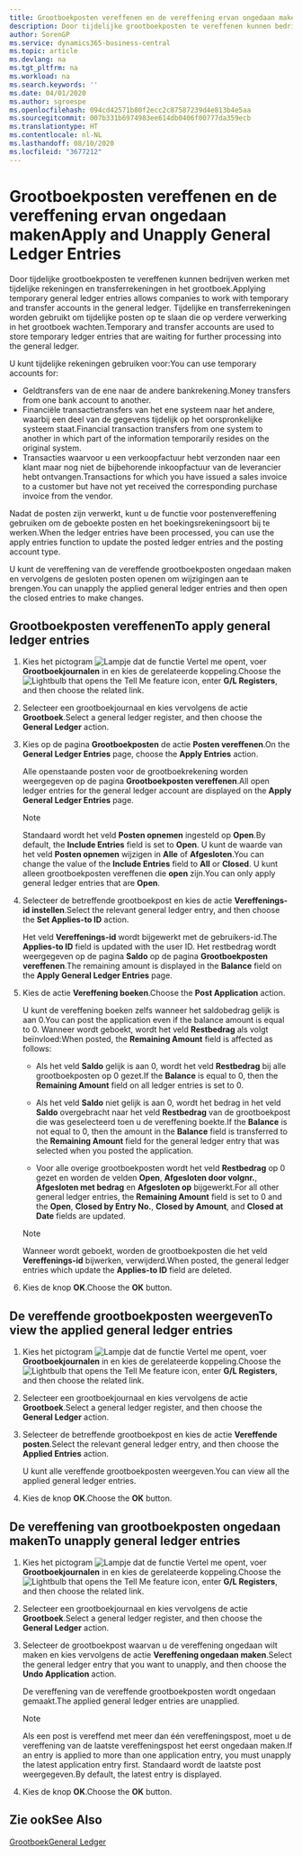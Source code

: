 ```yaml
---
title: Grootboekposten vereffenen en de vereffening ervan ongedaan maken
description: Door tijdelijke grootboekposten te vereffenen kunnen bedrijven werken met tijdelijke rekeningen en transferrekeningen in het grootboek. Tijdelijke en transferrekeningen worden gebruikt om tijdelijke posten op te slaan die op verdere verwerking in het grootboek wachten.
author: SorenGP
ms.service: dynamics365-business-central
ms.topic: article
ms.devlang: na
ms.tgt_pltfrm: na
ms.workload: na
ms.search.keywords: ''
ms.date: 04/01/2020
ms.author: sgroespe
ms.openlocfilehash: 094cd42571b80f2ecc2c87587239d4e813b4e5aa
ms.sourcegitcommit: 007b331b6974983ee614db0406f00777da359ecb
ms.translationtype: HT
ms.contentlocale: nl-NL
ms.lasthandoff: 08/10/2020
ms.locfileid: "3677212"
---
```

# <a name="apply-and-unapply-general-ledger-entries"></a><span data-ttu-id="1bb0a-104">Grootboekposten vereffenen en de vereffening ervan ongedaan maken</span><span class="sxs-lookup"><span data-stu-id="1bb0a-104">Apply and Unapply General Ledger Entries</span></span>
<span data-ttu-id="1bb0a-105">Door tijdelijke grootboekposten te vereffenen kunnen bedrijven werken met tijdelijke rekeningen en transferrekeningen in het grootboek.</span><span class="sxs-lookup"><span data-stu-id="1bb0a-105">Applying temporary general ledger entries allows companies to work with temporary and transfer accounts in the general ledger.</span></span> <span data-ttu-id="1bb0a-106">Tijdelijke en transferrekeningen worden gebruikt om tijdelijke posten op te slaan die op verdere verwerking in het grootboek wachten.</span><span class="sxs-lookup"><span data-stu-id="1bb0a-106">Temporary and transfer accounts are used to store temporary ledger entries that are waiting for further processing into the general ledger.</span></span>  

<span data-ttu-id="1bb0a-107">U kunt tijdelijke rekeningen gebruiken voor:</span><span class="sxs-lookup"><span data-stu-id="1bb0a-107">You can use temporary accounts for:</span></span>  

- <span data-ttu-id="1bb0a-108">Geldtransfers van de ene naar de andere bankrekening.</span><span class="sxs-lookup"><span data-stu-id="1bb0a-108">Money transfers from one bank account to another.</span></span>  
- <span data-ttu-id="1bb0a-109">Financiële transactietransfers van het ene systeem naar het andere, waarbij een deel van de gegevens tijdelijk op het oorspronkelijke systeem staat.</span><span class="sxs-lookup"><span data-stu-id="1bb0a-109">Financial transaction transfers from one system to another in which part of the information temporarily resides on the original system.</span></span>  
- <span data-ttu-id="1bb0a-110">Transacties waarvoor u een verkoopfactuur hebt verzonden naar een klant maar nog niet de bijbehorende inkoopfactuur van de leverancier hebt ontvangen.</span><span class="sxs-lookup"><span data-stu-id="1bb0a-110">Transactions for which you have issued a sales invoice to a customer but have not yet received the corresponding purchase invoice from the vendor.</span></span>  

<span data-ttu-id="1bb0a-111">Nadat de posten zijn verwerkt, kunt u de functie voor postenvereffening gebruiken om de geboekte posten en het boekingsrekeningsoort bij te werken.</span><span class="sxs-lookup"><span data-stu-id="1bb0a-111">When the ledger entries have been processed, you can use the apply entries function to update the posted ledger entries and the posting account type.</span></span>  

<span data-ttu-id="1bb0a-112">U kunt de vereffening van de vereffende grootboekposten ongedaan maken en vervolgens de gesloten posten openen om wijzigingen aan te brengen.</span><span class="sxs-lookup"><span data-stu-id="1bb0a-112">You can unapply the applied general ledger entries and then open the closed entries to make changes.</span></span>  

## <a name="to-apply-general-ledger-entries"></a><span data-ttu-id="1bb0a-113">Grootboekposten vereffenen</span><span class="sxs-lookup"><span data-stu-id="1bb0a-113">To apply general ledger entries</span></span>  

1.  <span data-ttu-id="1bb0a-114">Kies het pictogram ![Lampje dat de functie Vertel me opent](../../media/ui-search/search_small.png "Vertel me wat u wilt doen"), voer **Grootboekjournalen** in en kies de gerelateerde koppeling.</span><span class="sxs-lookup"><span data-stu-id="1bb0a-114">Choose the ![Lightbulb that opens the Tell Me feature](../../media/ui-search/search_small.png "Tell me what you want to do") icon, enter **G/L Registers**, and then choose the related link.</span></span>  
2.  <span data-ttu-id="1bb0a-115">Selecteer een grootboekjournaal en kies vervolgens de actie **Grootboek**.</span><span class="sxs-lookup"><span data-stu-id="1bb0a-115">Select a general ledger register, and then choose the **General Ledger** action.</span></span>  
3.  <span data-ttu-id="1bb0a-116">Kies op de pagina **Grootboekposten** de actie **Posten vereffenen**.</span><span class="sxs-lookup"><span data-stu-id="1bb0a-116">On the **General Ledger Entries** page, choose the **Apply Entries** action.</span></span>  

    <span data-ttu-id="1bb0a-117">Alle openstaande posten voor de grootboekrekening worden weergegeven op de pagina **Grootboekposten vereffenen**.</span><span class="sxs-lookup"><span data-stu-id="1bb0a-117">All open ledger entries for the general ledger account are displayed on the **Apply General Ledger Entries** page.</span></span>  

    > [!NOTE]  
    >  <span data-ttu-id="1bb0a-118">Standaard wordt het veld **Posten opnemen** ingesteld op **Open**.</span><span class="sxs-lookup"><span data-stu-id="1bb0a-118">By default, the **Include Entries** field is set to **Open**.</span></span> <span data-ttu-id="1bb0a-119">U kunt de waarde van het veld **Posten opnemen** wijzigen in **Alle** of **Afgesloten**.</span><span class="sxs-lookup"><span data-stu-id="1bb0a-119">You can change the value of the **Include Entries** field to **All** or **Closed**.</span></span> <span data-ttu-id="1bb0a-120">U kunt alleen grootboekposten vereffenen die **open** zijn.</span><span class="sxs-lookup"><span data-stu-id="1bb0a-120">You can only apply general ledger entries that are **Open**.</span></span>  

4.  <span data-ttu-id="1bb0a-121">Selecteer de betreffende grootboekpost en kies de actie **Vereffenings-id instellen**.</span><span class="sxs-lookup"><span data-stu-id="1bb0a-121">Select the relevant general ledger entry, and then choose the **Set Applies-to ID** action.</span></span>  

    <span data-ttu-id="1bb0a-122">Het veld **Vereffenings-id** wordt bijgewerkt met de gebruikers-id.</span><span class="sxs-lookup"><span data-stu-id="1bb0a-122">The **Applies-to ID** field is updated with the user ID.</span></span> <span data-ttu-id="1bb0a-123">Het restbedrag wordt weergegeven op de pagina **Saldo** op de pagina **Grootboekposten vereffenen**.</span><span class="sxs-lookup"><span data-stu-id="1bb0a-123">The remaining amount is displayed in the **Balance** field on the **Apply General Ledger Entries** page.</span></span>  
5.  <span data-ttu-id="1bb0a-124">Kies de actie **Vereffening boeken**.</span><span class="sxs-lookup"><span data-stu-id="1bb0a-124">Choose the **Post Application** action.</span></span>  

    <span data-ttu-id="1bb0a-125">U kunt de vereffening boeken zelfs wanneer het saldobedrag gelijk is aan 0.</span><span class="sxs-lookup"><span data-stu-id="1bb0a-125">You can post the application even if the balance amount is equal to 0.</span></span> <span data-ttu-id="1bb0a-126">Wanneer wordt geboekt, wordt het veld **Restbedrag** als volgt beïnvloed:</span><span class="sxs-lookup"><span data-stu-id="1bb0a-126">When posted, the **Remaining Amount** field is affected as follows:</span></span>  

    - <span data-ttu-id="1bb0a-127">Als het veld **Saldo** gelijk is aan 0, wordt het veld **Restbedrag** bij alle grootboekposten op 0 gezet.</span><span class="sxs-lookup"><span data-stu-id="1bb0a-127">If the **Balance** is equal to 0, then the **Remaining Amount** field on all ledger entries is set to 0.</span></span>  

    - <span data-ttu-id="1bb0a-128">Als het veld **Saldo** niet gelijk is aan 0, wordt het bedrag in het veld **Saldo** overgebracht naar het veld **Restbedrag** van de grootboekpost die was geselecteerd toen u de vereffening boekte.</span><span class="sxs-lookup"><span data-stu-id="1bb0a-128">If the **Balance** is not equal to 0, then the amount in the **Balance** field is transferred to the **Remaining Amount** field for the general ledger entry that was selected when you posted the application.</span></span>  

    - <span data-ttu-id="1bb0a-129">Voor alle overige grootboekposten wordt het veld **Restbedrag** op 0 gezet en worden de velden **Open**, **Afgesloten door volgnr.**, **Afgesloten met bedrag** en **Afgesloten op** bijgewerkt.</span><span class="sxs-lookup"><span data-stu-id="1bb0a-129">For all other general ledger entries, the **Remaining Amount** field is set to 0 and the **Open**, **Closed by Entry No.**, **Closed by Amount**, and **Closed at Date** fields are updated.</span></span>  

    > [!NOTE]  
    >  <span data-ttu-id="1bb0a-130">Wanneer wordt geboekt, worden de grootboekposten die het veld **Vereffenings-id** bijwerken, verwijderd.</span><span class="sxs-lookup"><span data-stu-id="1bb0a-130">When posted, the general ledger entries which update the **Applies-to ID** field are deleted.</span></span>  

6.  <span data-ttu-id="1bb0a-131">Kies de knop **OK**.</span><span class="sxs-lookup"><span data-stu-id="1bb0a-131">Choose the **OK** button.</span></span>  

## <a name="to-view-the-applied-general-ledger-entries"></a><span data-ttu-id="1bb0a-132">De vereffende grootboekposten weergeven</span><span class="sxs-lookup"><span data-stu-id="1bb0a-132">To view the applied general ledger entries</span></span>  

1.  <span data-ttu-id="1bb0a-133">Kies het pictogram ![Lampje dat de functie Vertel me opent](../../media/ui-search/search_small.png "Vertel me wat u wilt doen"), voer **Grootboekjournalen** in en kies de gerelateerde koppeling.</span><span class="sxs-lookup"><span data-stu-id="1bb0a-133">Choose the ![Lightbulb that opens the Tell Me feature](../../media/ui-search/search_small.png "Tell me what you want to do") icon, enter **G/L Registers**, and then choose the related link.</span></span>  
2.  <span data-ttu-id="1bb0a-134">Selecteer een grootboekjournaal en kies vervolgens de actie **Grootboek**.</span><span class="sxs-lookup"><span data-stu-id="1bb0a-134">Select a general ledger register, and then choose the **General Ledger** action.</span></span>  
3.  <span data-ttu-id="1bb0a-135">Selecteer de betreffende grootboekpost en kies de actie **Vereffende posten**.</span><span class="sxs-lookup"><span data-stu-id="1bb0a-135">Select the relevant general ledger entry, and then choose the **Applied Entries** action.</span></span>  

    <span data-ttu-id="1bb0a-136">U kunt alle vereffende grootboekposten weergeven.</span><span class="sxs-lookup"><span data-stu-id="1bb0a-136">You can view all the applied general ledger entries.</span></span>  

4.  <span data-ttu-id="1bb0a-137">Kies de knop **OK**.</span><span class="sxs-lookup"><span data-stu-id="1bb0a-137">Choose the **OK** button.</span></span>  

## <a name="to-unapply-general-ledger-entries"></a><span data-ttu-id="1bb0a-138">De vereffening van grootboekposten ongedaan maken</span><span class="sxs-lookup"><span data-stu-id="1bb0a-138">To unapply general ledger entries</span></span>  

1.  <span data-ttu-id="1bb0a-139">Kies het pictogram ![Lampje dat de functie Vertel me opent](../../media/ui-search/search_small.png "Vertel me wat u wilt doen"), voer **Grootboekjournalen** in en kies de gerelateerde koppeling.</span><span class="sxs-lookup"><span data-stu-id="1bb0a-139">Choose the ![Lightbulb that opens the Tell Me feature](../../media/ui-search/search_small.png "Tell me what you want to do") icon, enter **G/L Registers**, and then choose the related link.</span></span>  
2.  <span data-ttu-id="1bb0a-140">Selecteer een grootboekjournaal en kies vervolgens de actie **Grootboek**.</span><span class="sxs-lookup"><span data-stu-id="1bb0a-140">Select a general ledger register, and then choose the **General Ledger** action.</span></span>  
3.  <span data-ttu-id="1bb0a-141">Selecteer de grootboekpost waarvan u de vereffening ongedaan wilt maken en kies vervolgens de actie **Vereffening ongedaan maken**.</span><span class="sxs-lookup"><span data-stu-id="1bb0a-141">Select the general ledger entry that you want to unapply, and then choose the **Undo Application** action.</span></span>  

    <span data-ttu-id="1bb0a-142">De vereffening van de vereffende grootboekposten wordt ongedaan gemaakt.</span><span class="sxs-lookup"><span data-stu-id="1bb0a-142">The applied general ledger entries are unapplied.</span></span>  

    > [!NOTE]  
    >  <span data-ttu-id="1bb0a-143">Als een post is vereffend met meer dan één vereffeningspost, moet u de vereffening van de laatste vereffeningspost het eerst ongedaan maken.</span><span class="sxs-lookup"><span data-stu-id="1bb0a-143">If an entry is applied to more than one application entry, you must unapply the latest application entry first.</span></span> <span data-ttu-id="1bb0a-144">Standaard wordt de laatste post weergegeven.</span><span class="sxs-lookup"><span data-stu-id="1bb0a-144">By default, the latest entry is displayed.</span></span>  

4.  <span data-ttu-id="1bb0a-145">Kies de knop **OK**.</span><span class="sxs-lookup"><span data-stu-id="1bb0a-145">Choose the **OK** button.</span></span>  

## <a name="see-also"></a><span data-ttu-id="1bb0a-146">Zie ook</span><span class="sxs-lookup"><span data-stu-id="1bb0a-146">See Also</span></span>  
[<span data-ttu-id="1bb0a-147">Grootboek</span><span class="sxs-lookup"><span data-stu-id="1bb0a-147">General Ledger</span></span>](general-ledger.md)
